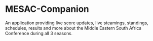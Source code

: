 # MESAC-Companion
An application providing live score updates, live steamings, standings, schedules, results and more about the Middle Eastern South Africa Conference during all 3 seasons.
